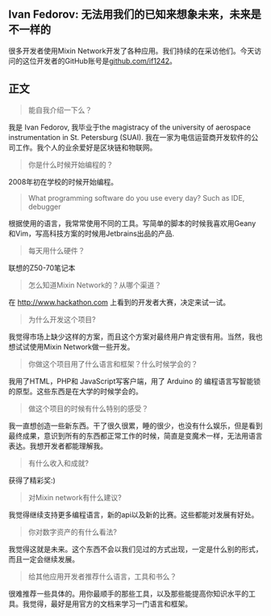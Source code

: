 
## Ivan Fedorov: 无法用我们的已知来想象未来，未来是不一样的

很多开发者使用Mixin Network开发了各种应用。我们持续的在采访他们。今天访问的这位开发者的GitHub账号是[github.com/if1242](https://github.com/if1242)。



## 正文
> 能自我介绍一下么？
 
我是 Ivan Fedorov, 我毕业于the magistracy of the university of aerospace instrumentation in St. Petersburg (SUAI). 我在一家为电信运营商开发软件的公司工作。我个人的业余爱好是区块链和物联网。
 
> 你是什么时候开始编程的？
 
2008年初在学校的时候开始编程。
 
> What programming software do you use every day? Such as IDE, debugger 
 
根据使用的语言，我常常使用不同的工具。写简单的脚本的时候我喜欢用Geany和Vim，写高科技方案的时候用Jetbrains出品的产品.
 
> 每天用什么硬件？
 
联想的Z50-70笔记本
 
> 怎么知道Mixin Network的？从哪个渠道？
 
在 http://www.hackathon.com 上看到的开发者大赛，决定来试一试。
 
> 为什么开发这个项目?
 
我觉得市场上缺少这样的方案，而且这个方案对最终用户肯定很有用。当然，我也想试试使用Mixin Network做一些开发。
 
> 你做这个项目用了什么语言和框架？什么时候学会的？
 
我用了HTML，PHP和 JavaScript写客户端，用了 Arduino 的 编程语言写智能锁的原型。这些东西是在大学的时候学会的。
 
> 做这个项目的时候有什么特别的感受？
 
我一直想创造一些新东西。干了很久很累，睡的很少，也没有什么娱乐，但是看到最终成果，意识到所有的东西都正常工作的时候，简直是变魔术一样，无法用语言表达。我想开发者都能理解我。
 
> 有什么收入和成就?
 
获得了精彩奖:)
 
> 对Mixin network有什么建议?
 
我觉得继续支持更多编程语言，新的api以及新的比赛。这些都能对发展有好处。
 
> 你对数字资产的有什么看法?
 
我觉得这就是未来。这个东西不会以我们见过的方式出现，一定是什么别的形式，而且一定会继续发展。
 
> 给其他应用开发者推荐什么语言，工具和书么？
 
很难推荐一些具体的。用你最顺手的那些工具，以及那些能提高你知识水平的工具。我觉得，最好是用官方的文档来学习一门语言和框架。
